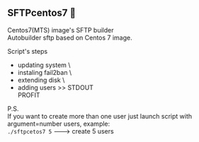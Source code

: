 ## SFTPcentos7 :speech_balloon:

Centos7(MTS) image's SFTP builder \
Autobuilder sftp based on Centos 7 image.

Script's steps 
- updating system \
- instaling fail2ban \
- extending disk \
- adding users >> STDOUT \
PROFIT

P.S. \
If you want to create more than one user just launch script with argument=number users, example: \
`./sftpcetos7 5` ---> create 5 users

